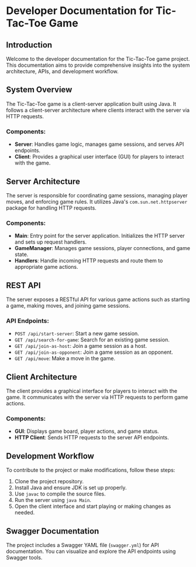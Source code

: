# Developer Documentation for Tic-Tac-Toe Game

## Introduction

Welcome to the developer documentation for the Tic-Tac-Toe game project. This documentation aims to provide comprehensive insights into the system architecture, APIs, and development workflow.

## System Overview

The Tic-Tac-Toe game is a client-server application built using Java. It follows a client-server architecture where clients interact with the server via HTTP requests.

### Components:

- **Server**: Handles game logic, manages game sessions, and serves API endpoints.
- **Client**: Provides a graphical user interface (GUI) for players to interact with the game.

## Server Architecture

The server is responsible for coordinating game sessions, managing player moves, and enforcing game rules. It utilizes Java's `com.sun.net.httpserver` package for handling HTTP requests.

### Components:

- **Main**: Entry point for the server application. Initializes the HTTP server and sets up request handlers.
- **GameManager**: Manages game sessions, player connections, and game state.
- **Handlers**: Handle incoming HTTP requests and route them to appropriate game actions.

## REST API

The server exposes a RESTful API for various game actions such as starting a game, making moves, and joining game sessions.

### API Endpoints:

- `POST /api/start-server`: Start a new game session.
- `GET /api/search-for-game`: Search for an existing game session.
- `GET /api/join-as-host`: Join a game session as a host.
- `GET /api/join-as-opponent`: Join a game session as an opponent.
- `GET /api/move`: Make a move in the game.

## Client Architecture

The client provides a graphical interface for players to interact with the game. It communicates with the server via HTTP requests to perform game actions.

### Components:

- **GUI**: Displays game board, player actions, and game status.
- **HTTP Client**: Sends HTTP requests to the server API endpoints.

## Development Workflow

To contribute to the project or make modifications, follow these steps:

1. Clone the project repository.
2. Install Java and ensure JDK is set up properly.
3. Use `javac` to compile the source files.
4. Run the server using `java Main`.
5. Open the client interface and start playing or making changes as needed.

## Swagger Documentation

The project includes a Swagger YAML file (`swagger.yml`) for API documentation. You can visualize and explore the API endpoints using Swagger tools.